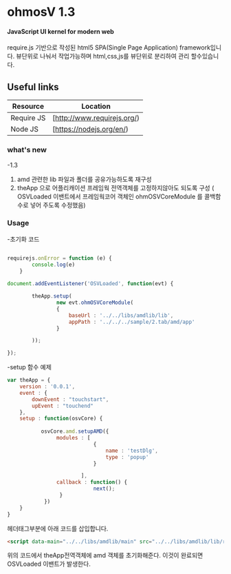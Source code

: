  ohmosV 1.3
===========


#### JavaScript UI kernel for modern web ####

require.js 기반으로 작성된 html5 SPA(Single Page Application) framework입니다.
뷰단위로 나눠서 작업가능하며 html,css,js를 뷰단위로 분리하여 관리 할수있습니다.

## Useful links

| Resource | Location |
| -------------- | -------------- |
| Require JS       | [http://www.requirejs.org/) |
| Node JS          | [https://nodejs.org/en/) |

### what's new ###
-1.3 
1.  amd 관련한 lib 파일과 폴더를 공유가능하도록 재구성
2. theApp 으로 어플리캐이션 프레임웍 전역객체를 고정하지않아도 되도록 구성
( OSVLoaded 이밴트에서 프레임웍코어 객체인 ohmOSVCoreModule 를  콜백함수로 넣어 주도록 수정했음)

### Usage ###

-초기화 코드

```js

requirejs.onError = function (e) {
        console.log(e)
    }
    
document.addEventListener('OSVLoaded', function(evt) {

        theApp.setup(
                new evt.ohmOSVCoreModule(
                {
                    baseUrl : '../../libs/amdlib/lib',
                    appPath : '../../../sample/2.tab/amd/app'
                }

        ));

});
```



-setup 함수 예제

```js
var theApp = {
    version : '0.0.1',
    event : {
        downEvent : "touchstart",
        upEvent : "touchend"
    },
    setup : function(osvCore) {
           
           osvCore.amd.setupAMD({
                modules : [
                            {
                                name : 'testDlg',
                                type : 'popup'
                            }

                        ],
                callback : function() {
                            next();
                 }
            })
    }
}
```

헤더태그부분에 아래 코드를 삽입합니다.

```html
<script data-main="../../libs/amdlib/main" src="../../libs/amdlib/lib/require.js"></script>
```
위의 코드에서 theApp전역객체에 amd 객체를 초기화해준다. 이것이 완료되면 OSVLoaded 이밴트가 발생한다.



